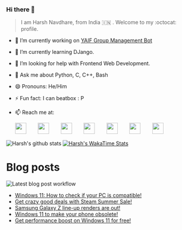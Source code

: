 ### Hi there 👋

> I am Harsh Navdhare, from India :india: . Welcome to my :octocat: profile.

* 🔭 I’m currently working on [YAIF Group Management Bot](https://github.com/YAIFoundation/YAR_Manager_Bot)
* 🌱 I’m currently learning DJango.
* 🤔 I’m looking for help with Frontend Web Development.
* 💬 Ask me about Python, C, C++, Bash
* 😄 Pronouns: He/Him
* ⚡ Fun fact: I can beatbox : P
* 📫 Reach me at: 
 

    [<img src="https://simpleicons.org/icons/instagram.svg" width="30">](https://www.instagram.com/plus_infinity.hn) &nbsp;&nbsp;&nbsp;&nbsp;&nbsp;&nbsp;
    [<img src="https://simpleicons.org/icons/facebook.svg" width="30">](https://www.facebook.com/harsh.navdhare.infinity) &nbsp;&nbsp;&nbsp;&nbsp;&nbsp;&nbsp; 
    [<img src="https://simpleicons.org/icons/twitter.svg" width="30">](https://twitter.com/hnavdhare) &nbsp;&nbsp;&nbsp;&nbsp;&nbsp;&nbsp; 
    [<img src="https://simpleicons.org/icons/xdadevelopers.svg" width="30">](https://forum.xda-developers.com/member.php?u=8122486) &nbsp;&nbsp;&nbsp;&nbsp;&nbsp;&nbsp; 
    [<img src="https://simpleicons.org/icons/telegram.svg" width="30">](https://t.me/infinitEplus) &nbsp;&nbsp;&nbsp;&nbsp;&nbsp;&nbsp;
    [<img src="https://simpleicons.org/icons/snapchat.svg" width="30">](https://www.snapchat.com/add/plus.infinity) &nbsp;&nbsp;&nbsp;&nbsp;&nbsp;&nbsp; 
    [<img src="https://simpleicons.org/icons/gmail.svg" width="30">](mailto:navdhareharsh2001@gmail.com)

 
 

![Harsh's github stats](https://github-readme-stats-infinity-plus.vercel.app/api?username=infinity-plus&show_icons=true&count_private=true&theme=dark) [![Harsh's WakaTime Stats](https://github-readme-stats-infinity-plus.vercel.app/api/wakatime?username=infinity_plus&theme=dark)](https://wakatime.com/@infinity_plus)

# Blog posts

![Latest blog post workflow](https://github.com/infinity-plus/infinity-plus/workflows/Latest%20blog%20post%20workflow/badge.svg)

<!-- BLOG-POST-LIST:START -->
- [Windows 11: How to check if your PC is compatible!](https://spadebee.com/2021/06/27/windows-11-how-to-check-if-your-pc-is-compatible/?utm_source=rss&utm_medium=rss&utm_campaign=windows-11-how-to-check-if-your-pc-is-compatible)
- [Get crazy good deals with Steam Summer Sale!](https://spadebee.com/2021/06/26/get-crazy-good-deals-with-steam-summer-sale/?utm_source=rss&utm_medium=rss&utm_campaign=get-crazy-good-deals-with-steam-summer-sale)
- [Samsung Galaxy Z line-up renders are out!](https://spadebee.com/2021/06/25/samsung-galaxy-z-line-up-renders-are-out/?utm_source=rss&utm_medium=rss&utm_campaign=samsung-galaxy-z-line-up-renders-are-out)
- [Windows 11 to make your phone obsolete!](https://spadebee.com/2021/06/24/windows-11-to-make-your-phone-obsolete/?utm_source=rss&utm_medium=rss&utm_campaign=windows-11-to-make-your-phone-obsolete)
- [Get performance boost on Windows 11 for free!](https://spadebee.com/2021/06/24/get-performance-boost-on-windows-11-for-free/?utm_source=rss&utm_medium=rss&utm_campaign=get-performance-boost-on-windows-11-for-free)
<!-- BLOG-POST-LIST:END -->
